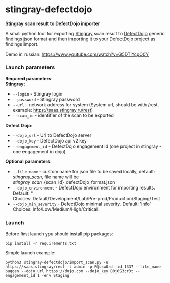 <h1>stingray-defectdojo</h1>

**Stingray scan result to DefectDojo importer**

A small python tool for exporting [Stingray](https://stingray-mobile.ru/) scan result to [DefectDojo](https://www.defectdojo.org/) generic findings json format and then importing it to your DefectDojo project as findings import.
  
Demo in russian: https://www.youtube.com/watch?v=G5DTlYcpO0Y
### Launch parameters

**Required parameters**:  
**Stingray**:
 * `--login` - Stingray login
 * `--password` - Stingray password
 * `--url` - network address for system (System url, should be with /rest, example: https://saas.stingray.ru/rest)
 * `--scan_id` - identifier of the scan to be exported  

**Defect Dojo**:
 * `--dojo_url` - Url to DefectDojo server
 * `--dojo_key` - DefectDojo api v2 key
 * `--engagement_id` - DefectDojo engagement id (one project in stingray - one engagement in dojo)
  
**Optional parameters**:  
 * `--file_name` - custom name for json file to be saved locally, default: *stingray_scan*, file name will be *stingray_scan*_{scan_id}_defectDojo_format.json
 * `--dojo_environment` - DefectDojo environment for importing results. Default: ''  
Choices: Default/Development/Lab/Pre-prod/Production/Staging/Test
 * `--dojo_min_severity` - DefectDojo minimal severity. Default: 'Info'  
Choices: Info/Low/Medium/High/Critical


### Launch
Before first launch ypu should install pip packages:
```
pip install -r requirements.txt
```
Simple launch example:
```
python3 stingray-defectdojo/import_scan.py -u https://saas.stingray/rest -l admin -p P@ssw0rd -id 1337 --file_name buggen --dojo_url https://dojo.com --dojo_key D0j0S3cr3t --engagement_id 1 -env Staging
```